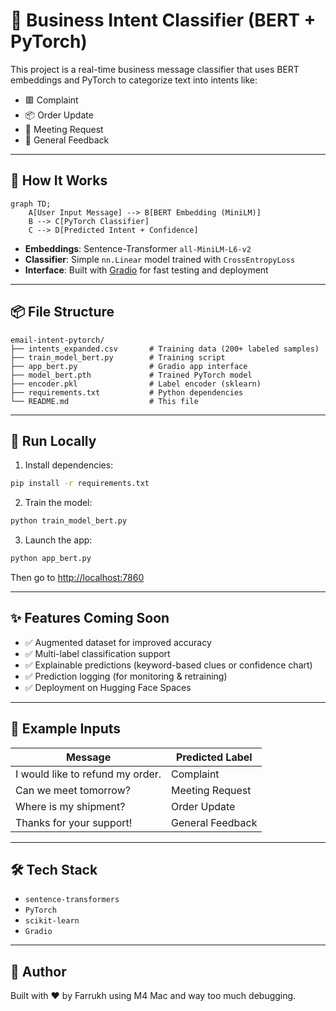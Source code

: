 
# 📧 Business Intent Classifier (BERT + PyTorch)

This project is a real-time business message classifier that uses BERT embeddings and PyTorch to categorize text into intents like:

- 🟥 Complaint
- 📦 Order Update
- 📅 Meeting Request
- 💬 General Feedback

---

## 🧠 How It Works

```mermaid
graph TD;
    A[User Input Message] --> B[BERT Embedding (MiniLM)]
    B --> C[PyTorch Classifier]
    C --> D[Predicted Intent + Confidence]
```

- **Embeddings**: Sentence-Transformer `all-MiniLM-L6-v2`
- **Classifier**: Simple `nn.Linear` model trained with `CrossEntropyLoss`
- **Interface**: Built with [Gradio](https://gradio.app/) for fast testing and deployment

---

## 📦 File Structure

```
email-intent-pytorch/
├── intents_expanded.csv       # Training data (200+ labeled samples)
├── train_model_bert.py        # Training script
├── app_bert.py                # Gradio app interface
├── model_bert.pth             # Trained PyTorch model
├── encoder.pkl                # Label encoder (sklearn)
├── requirements.txt           # Python dependencies
└── README.md                  # This file
```

---

## 🚀 Run Locally

1. Install dependencies:
```bash
pip install -r requirements.txt
```

2. Train the model:
```bash
python train_model_bert.py
```

3. Launch the app:
```bash
python app_bert.py
```

Then go to [http://localhost:7860](http://localhost:7860)

---

## ✨ Features Coming Soon

- ✅ Augmented dataset for improved accuracy
- ✅ Multi-label classification support
- ✅ Explainable predictions (keyword-based clues or confidence chart)
- ✅ Prediction logging (for monitoring & retraining)
- ✅ Deployment on Hugging Face Spaces

---

## 🧠 Example Inputs

| Message                           | Predicted Label  |
|----------------------------------|------------------|
| I would like to refund my order. | Complaint        |
| Can we meet tomorrow?            | Meeting Request  |
| Where is my shipment?            | Order Update     |
| Thanks for your support!         | General Feedback |

---

## 🛠 Tech Stack

- `sentence-transformers`
- `PyTorch`
- `scikit-learn`
- `Gradio`

---

## 🤝 Author

Built with ❤️ by Farrukh using M4 Mac and way too much debugging.
